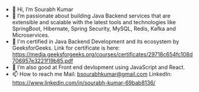 - 👋 Hi, I’m Sourabh Kumar
- 👀 I’m passionate about building Java Backend services that are extensible and scalable with the latest tools and technologies like SpringBoot, Hibernate, Spring Security, MySQL, Redis, Kafka and Microservices. 
- 🌱 I'm certified in Java Backend Development and its ecosystem by GeeksforGeeks.
  Link for certificate is here: https://media.geeksforgeeks.org/courses/certificates/29718c654fc108d706957e3221f19b85.pdf
- 💞️  I’m also good at Front end devlopment using JavaScript and React.
- 📫 How to reach me 
Mail:          bsourabhkumar@gmail.com
LinkedIn:      https://www.linkedin.com/in/sourabh-kumar-69bab8136/

<!---
bsourabhkumar/bsourabhkumar is a ✨ special ✨ repository because its `README.md` (this file) appears on your GitHub profile.
You can click the Preview link to take a look at your changes.
--->
